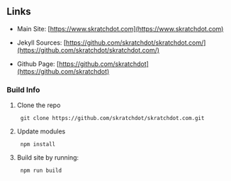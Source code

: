 ## Links ##

- Main Site: [https://www.skratchdot.com](https://www.skratchdot.com)

- Jekyll Sources: [https://github.com/skratchdot/skratchdot.com/](https://github.com/skratchdot/skratchdot.com/)

- Github Page: [https://github.com/skratchdot](https://github.com/skratchdot)


### Build Info ###

1. Clone the repo

        git clone https://github.com/skratchdot/skratchdot.com.git

2. Update modules

        npm install

3. Build site by running:

        npm run build
